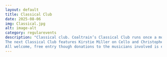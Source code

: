 ```yaml
---
layout: default
title: Classical Club
date: 2025-08-06
img: Classical.jpg
alt: image-alt
category: regularevents
description: "Classical club. Coaltrain’s Classical Club runs once a month on a Sunday morning 11am-12.30pm and is an ideal way to start your Sunday. We have guest duo’s, Trio’s and Quartet’s sharing with us their favourite pieces by their favourite composers both contemporary and historic. Sometimes gentle, sometimes not so much but always delivered with passion.
The next Classical Club features Kirstie Miller on Cello and Christopher Fossey on Piano playing a selection of their favourite compositions from the likes of Elgar, Einaudi , Harriet Bosman and more…
All welcome, free entry though donations to the musicians involved is essential to keeping our little Classical Club going. "
---
```

